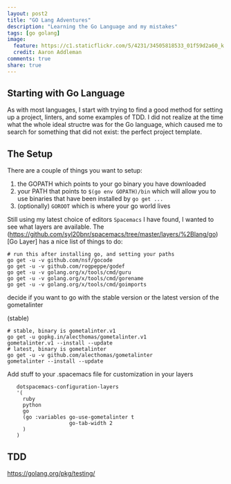 ```yaml
---
layout: post2
title: "GO Lang Adventures"
description: "Learning the Go Language and my mistakes"
tags: [go golang]
image:
  feature: https://c1.staticflickr.com/5/4231/34505818533_01f59d2a60_k.jpg
  credit: Aaron Addleman
comments: true
share: true
---
```


## Starting with Go Language

As with most languages, I start with trying to find a good method for setting up a project, linters, and some examples of TDD. I did not realize at the time what the whole ideal structre was for the Go language, which caused me to search for something that did not exist: the perfect project template.

## The Setup

There are a couple of things you want to setup:

1. the GOPATH which points to your go binary you have downloaded
1. your PATH that points to `$(go env GOPATH)/bin` which will allow you to use binaries that have been installed by `go get ...`
1. (optionally) `GOROOT` which is where your go world lives

Still using my latest choice of editors `Spacemacs` I have found, I wanted to see what layers are available. The (https://github.com/syl20bnr/spacemacs/tree/master/layers/%2Blang/go)[Go Layer] has a nice list of things to do:

```
# run this after installing go, and setting your paths
go get -u -v github.com/nsf/gocode
go get -u -v github.com/rogpeppe/godef
go get -u -v golang.org/x/tools/cmd/guru
go get -u -v golang.org/x/tools/cmd/gorename
go get -u -v golang.org/x/tools/cmd/goimports
```

decide if you want to go with the stable version or the latest version of the gometalinter

(stable)
```
# stable, binary is gometalinter.v1
go get -u gopkg.in/alecthomas/gometalinter.v1
gometalinter.v1 --install --update
# latest, binary is gometalinter
go get -u -v github.com/alecthomas/gometalinter
gometalinter --install --update
```

Add stuff to your .spacemacs file for customization in your layers 

```
   dotspacemacs-configuration-layers
   '(
     ruby
     python
     go
     (go :variables go-use-gometalinter t
                    go-tab-width 2  
     )
   )
```

## TDD

https://golang.org/pkg/testing/
